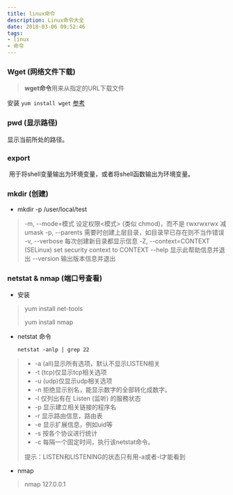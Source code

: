 ```yaml
---
title: linux命令
description: Linux命令大全
date: 2018-03-06 09:52:46
tags:
- linux
- 命令
---
```


### Wget (网络文件下载)

> **wget命令**用来从指定的URL下载文件

安装 `yum install wget` [参考](http://man.linuxde.net/wget)

### pwd (显示路径)

显示当前所处的路径。

### export

​     用于将shell变量输出为环境变量，或者将shell函数输出为环境变量。

### mkdir (创建)

* mkdir -p  /user/local/test

>   -m, --mode=模式   设定权限<模式> (类似 chmod)，而不是 rwxrwxrwx 减 umask
>   -p, --parents     需要时创建上层目录，如目录早已存在则不当作错误
>   -v, --verbose     每次创建新目录都显示信息
>   -Z, --context=CONTEXT (SELinux) set security context to CONTEXT
>       --help     显示此帮助信息并退出
>       --version  输出版本信息并退出



### netstat & nmap (端口号查看)

* 安装

> yum install net-tools
>
> yum install nmap



* netstat 命令

  `netstat -anlp | grep 22`

> - -a (all)显示所有选项，默认不显示LISTEN相关
> - -t (tcp)仅显示tcp相关选项
> - -u (udp)仅显示udp相关选项
> - -n 拒绝显示别名，能显示数字的全部转化成数字。
> - -l 仅列出有在 Listen (监听) 的服務状态
> - -p 显示建立相关链接的程序名
> - -r 显示路由信息，路由表
> - -e 显示扩展信息，例如uid等
> - -s 按各个协议进行统计
> - -c 每隔一个固定时间，执行该netstat命令。
>
> 提示：LISTEN和LISTENING的状态只有用-a或者-l才能看到



* nmap

> nmap  127.0.0.1

